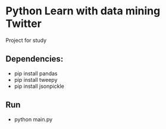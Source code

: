 # Python Learn with data mining Twitter
Project for study

## Dependencies:
- pip install pandas
- pip install tweepy
- pip install jsonpickle

## Run
- python main.py